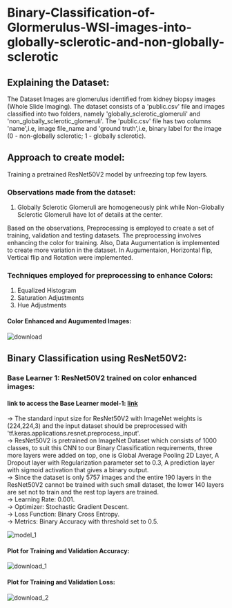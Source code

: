 # Binary-Classification-of-Glormerulus-WSI-images-into-globally-sclerotic-and-non-globally-sclerotic

## Explaining the Dataset:
The Dataset Images are glomerulus identified from kidney biopsy images (Whole Slide Imaging). The dataset consists of a 'public.csv' file and images classified into two folders, namely 'globally_sclerotic_glomeruli' and 'non_globally_sclerotic_glomeruli'. The 'public.csv' file has two columns 'name',i.e, image file_name and 'ground truth',i.e, binary label for the image (0 - non-globally sclerotic; 1 - globally sclerotic).

## Approach to create model: 
Training a pretrained ResNet50V2 model by unfreezing top few layers.

### Observations made from the dataset:
1. Globally Sclerotic Glomeruli are homogeneously pink while Non-Globally Sclerotic Glomeruli have lot of details at the center.

Based on the observations, Preprocessing is employed to create a set of training, validation and testing datasets. The preprocessing involves enhancing the color for training. Also, Data Augumentation is implemented to create more variation in the dataset. In Augumentaion, Horizontal flip, Vertical flip and Rotation were implemented.

### Techniques employed for preprocessing to enhance Colors:
1. Equalized Histogram
2. Saturation Adjustments
3. Hue Adjustments

#### Color Enhanced and Augumented Images:
![download](https://github.com/Kiran-Inagadapa/Binary-Classification-of-Glormerulus-WSI-images-into-globally-sclerotic-and-non-globally-sclerotic/assets/124871182/6b2d2c78-b523-4066-8f64-3de026f3efa6)

## Binary Classification using ResNet50V2:
### Base Learner 1: ResNet50V2 trained on color enhanced images:
#### link to access the Base Learner model-1: [link]()
-> The standard input size for ResNet50V2 with ImageNet weights is (224,224,3) and the input dataset should be preprocessed with 'tf.keras.applications.resnet.preprocess_input'.\
-> ResNet50V2 is pretrained on ImageNet Dataset which consists of 1000 classes, to suit this CNN to our Binary Classification requirements, three more layers were added on top, one is Global Average Pooling 2D Layer, A Dropout layer with Regularization parameter set to 0.3, A prediction layer with sigmoid activation that gives a binary output.\
-> Since the dataset is only 5757 images and the entire 190 layers in the ResNet50V2 cannot be trained with such small dataset, the lower 140 layers are set not to train and the rest top layers are trained.\
-> Learning Rate: 0.001.\
-> Optimizer: Stochastic Gradient Descent.\
-> Loss Function: Binary Cross Entropy.\
-> Metrics: Binary Accuracy with threshold set to 0.5.

![model_1](https://github.com/Kiran-Inagadapa/Binary-Classification-of-Glormerulus-WSI-images-into-globally-sclerotic-and-non-globally-sclerotic/assets/124871182/b1348704-7e2a-441a-9a45-c49e034a1ee7)

#### Plot for Training and Validation Accuracy:
![download_1](https://github.com/Kiran-Inagadapa/Binary-Classification-of-Glormerulus-WSI-images-into-globally-sclerotic-and-non-globally-sclerotic/assets/124871182/a67fbc8e-945b-4aed-99f9-96f214a29b68)

#### Plot for Training and Validation Loss:
![download_2](https://github.com/Kiran-Inagadapa/Binary-Classification-of-Glormerulus-WSI-images-into-globally-sclerotic-and-non-globally-sclerotic/assets/124871182/7095fc53-3576-4ab9-a599-6a91a286f924)
